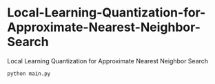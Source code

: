 # Local-Learning-Quantization-for-Approximate-Nearest-Neighbor-Search
Local Learning Quantization for Approximate Nearest Neighbor Search

```shell
python main.py
```
